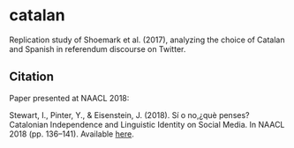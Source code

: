 # catalan
Replication study of Shoemark et al. (2017), analyzing the choice of Catalan and Spanish in referendum discourse on Twitter.

## Citation
Paper presented at NAACL 2018:

Stewart, I., Pinter, Y., & Eisenstein, J. (2018). Sí o no,¿què penses? Catalonian Independence and Linguistic Identity on Social Media. In NAACL 2018 (pp. 136–141). Available [here](http://www.aclweb.org/anthology/N18-2022).
